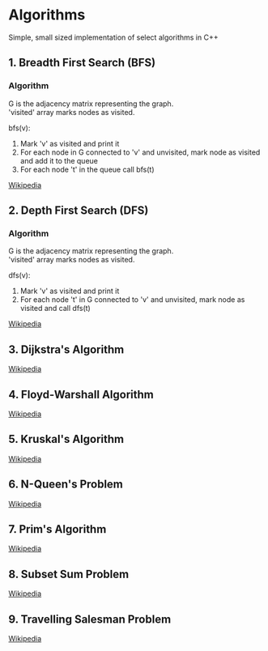 # Algorithms
Simple, small sized implementation of select algorithms in C++

## 1. Breadth First Search (BFS)
### Algorithm
G is the adjacency matrix representing the graph.  
'visited' array marks nodes as visited.

bfs(v):
1. Mark 'v' as visited and print it  
2. For each node in G connected to 'v' and unvisited, mark node as visited and add it to the queue  
3. For each node 't' in the queue call bfs(t)  

[Wikipedia](https://en.wikipedia.org/wiki/Breadth-first_search)

## 2. Depth First Search (DFS)
### Algorithm
G is the adjacency matrix representing the graph.  
'visited' array marks nodes as visited.

dfs(v):
1. Mark 'v' as visited and print it  
2. For each node 't' in G connected to 'v' and unvisited, mark node as visited and call dfs(t)  

[Wikipedia](https://en.wikipedia.org/wiki/Depth-first_search)

## 3. Dijkstra's Algorithm
[Wikipedia](https://en.wikipedia.org/wiki/Dijkstra%27s_algorithm)

## 4. Floyd-Warshall Algorithm
[Wikipedia](https://en.wikipedia.org/wiki/Floyd%E2%80%93Warshall_algorithm)

## 5. Kruskal's Algorithm
[Wikipedia](https://en.wikipedia.org/wiki/Kruskal's_algorithm)

## 6. N-Queen's Problem 
[Wikipedia](https://en.wikipedia.org/wiki/Eight_queens_puzzle)

## 7. Prim's Algorithm
[Wikipedia](https://en.wikipedia.org/wiki/Prim's_algorithm)

## 8. Subset Sum Problem
[Wikipedia](https://en.wikipedia.org/wiki/Subset_sum_problem)

## 9. Travelling Salesman Problem
[Wikipedia](https://en.wikipedia.org/wiki/Travelling_salesman_problem)
